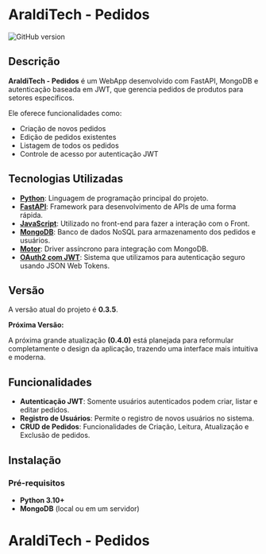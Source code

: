 # AraldiTech - Pedidos
![GitHub version](https://img.shields.io/badge/version-0.3.5-blue)


## Descrição

**AraldiTech - Pedidos** é um WebApp desenvolvido com FastAPI, MongoDB e autenticação baseada em JWT, que gerencia pedidos de produtos para setores específicos. 

Ele oferece funcionalidades como:
- Criação de novos pedidos
- Edição de pedidos existentes
- Listagem de todos os pedidos
- Controle de acesso por autenticação JWT

## Tecnologias Utilizadas

- **[Python](https://www.python.org/)**: Linguagem de programação principal do projeto.
- **[FastAPI](https://fastapi.tiangolo.com/)**: Framework para desenvolvimento de APIs de uma forma rápida.
- **[JavaScript](https://developer.mozilla.org/en-US/docs/Web/JavaScript)**: Utilizado no front-end para fazer a interação com o Front.
- **[MongoDB](https://www.mongodb.com/)**: Banco de dados NoSQL para armazenamento dos pedidos e usuários.
- **[Motor](https://motor.readthedocs.io/)**: Driver assíncrono para integração com MongoDB.
- **[OAuth2 com JWT](https://oauth.net/2/)**: Sistema que utilizamos para autenticação seguro usando JSON Web Tokens.

## Versão

A versão atual do projeto é **0.3.5**.

**Próxima Versão:**

A próxima grande atualização **(0.4.0)** está planejada para reformular completamente o design da aplicação, trazendo uma interface mais intuitiva e moderna.

## Funcionalidades

- **Autenticação JWT**: Somente usuários autenticados podem criar, listar e editar pedidos.
- **Registro de Usuários**: Permite o registro de novos usuários no sistema.
- **CRUD de Pedidos**: Funcionalidades de Criação, Leitura, Atualização e Exclusão de pedidos.

## Instalação

### Pré-requisitos

- **Python 3.10+**
- **MongoDB** (local ou em um servidor)


# AraldiTech - Pedidos
